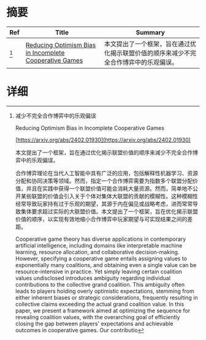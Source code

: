 # 摘要

| Ref | Title | Summary |
| --- | --- | --- |
| [^1] | [Reducing Optimism Bias in Incomplete Cooperative Games](https://arxiv.org/abs/2402.01930) | 本文提出了一个框架，旨在通过优化揭示联盟价值的顺序来减少不完全合作博弈中的乐观偏误。 |

# 详细

[^1]: 减少不完全合作博弈中的乐观偏误

    Reducing Optimism Bias in Incomplete Cooperative Games

    [https://arxiv.org/abs/2402.01930](https://arxiv.org/abs/2402.01930)

    本文提出了一个框架，旨在通过优化揭示联盟价值的顺序来减少不完全合作博弈中的乐观偏误。

    

    合作博弈理论在当代人工智能中具有广泛的应用，包括解释性机器学习、资源分配和协同决策等领域。然而，指定一个合作博弈需要为指数多个联盟分配价值，并且在实践中获得一个联盟价值可能会消耗大量资源。然而，简单地不公开某些联盟的价值会引入关于个体对集体大联盟的贡献的模糊性。这种模糊性经常导致玩家持有过于乐观的期望，其源于内在偏见或战略考虑，进而常常导致集体要求超过实际的大联盟价值。本文提出了一个框架，旨在优化揭示联盟价值的顺序，以实现有效地缩小合作博弈中玩家期望与可实现结果之间的差距。

    Cooperative game theory has diverse applications in contemporary artificial intelligence, including domains like interpretable machine learning, resource allocation, and collaborative decision-making. However, specifying a cooperative game entails assigning values to exponentially many coalitions, and obtaining even a single value can be resource-intensive in practice. Yet simply leaving certain coalition values undisclosed introduces ambiguity regarding individual contributions to the collective grand coalition. This ambiguity often leads to players holding overly optimistic expectations, stemming from either inherent biases or strategic considerations, frequently resulting in collective claims exceeding the actual grand coalition value. In this paper, we present a framework aimed at optimizing the sequence for revealing coalition values, with the overarching goal of efficiently closing the gap between players' expectations and achievable outcomes in cooperative games. Our contributio
    

